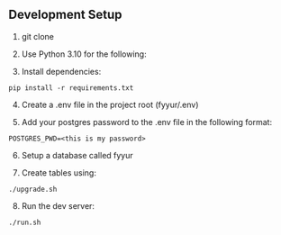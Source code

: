 
## Development Setup

1. git clone 

2. Use Python 3.10 for the following:

3. Install dependencies:

```
pip install -r requirements.txt
```


4. Create a .env file in the project root (fyyur/.env)

5. Add your postgres password to the .env file in the following format:

```
POSTGRES_PWD=<this is my password>
```

6. Setup a database called fyyur

7. Create tables using:

```
./upgrade.sh
```

8. Run the dev server:

```
./run.sh
```







